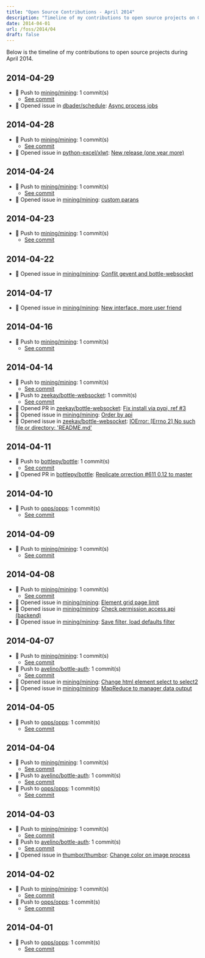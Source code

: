 ```yaml
---
title: "Open Source Contributions - April 2014"
description: "Timeline of my contributions to open source projects on GitHub during April 2014."
date: 2014-04-01
url: /foss/2014/04
draft: false
---
```


Below is the timeline of my contributions to open source projects during April 2014.

## 2014-04-29

- 🔨 Push to [mining/mining](https://github.com/mining/mining): 1 commit(s)
  - [See commit](https://github.com/mining/mining/commits/main/?author=avelino&since=2014-04-29&until=2014-04-29)
- 🐛 Opened issue in [dbader/schedule](https://github.com/dbader/schedule): [Async process jobs](https://github.com/dbader/schedule/issues/24)

## 2014-04-28

- 🔨 Push to [mining/mining](https://github.com/mining/mining): 1 commit(s)
  - [See commit](https://github.com/mining/mining/commits/main/?author=avelino&since=2014-04-28&until=2014-04-28)
- 🐛 Opened issue in [python-excel/xlwt](https://github.com/python-excel/xlwt): [New release (one year more)](https://github.com/python-excel/xlwt/issues/47)

## 2014-04-24

- 🔨 Push to [mining/mining](https://github.com/mining/mining): 1 commit(s)
  - [See commit](https://github.com/mining/mining/commits/main/?author=avelino&since=2014-04-24&until=2014-04-24)
- 🐛 Opened issue in [mining/mining](https://github.com/mining/mining): [custom parans](https://github.com/mining/mining/issues/90)

## 2014-04-23

- 🔨 Push to [mining/mining](https://github.com/mining/mining): 1 commit(s)
  - [See commit](https://github.com/mining/mining/commits/main/?author=avelino&since=2014-04-23&until=2014-04-23)

## 2014-04-22

- 🐛 Opened issue in [mining/mining](https://github.com/mining/mining): [Conflit gevent and bottle-websocket](https://github.com/mining/mining/issues/89)

## 2014-04-17

- 🐛 Opened issue in [mining/mining](https://github.com/mining/mining): [New interface, more user friend](https://github.com/mining/mining/issues/88)

## 2014-04-16

- 🔨 Push to [mining/mining](https://github.com/mining/mining): 1 commit(s)
  - [See commit](https://github.com/mining/mining/commits/main/?author=avelino&since=2014-04-16&until=2014-04-16)

## 2014-04-14

- 🔨 Push to [mining/mining](https://github.com/mining/mining): 1 commit(s)
  - [See commit](https://github.com/mining/mining/commits/main/?author=avelino&since=2014-04-14&until=2014-04-14)
- 🔨 Push to [zeekay/bottle-websocket](https://github.com/zeekay/bottle-websocket): 1 commit(s)
  - [See commit](https://github.com/zeekay/bottle-websocket/commits/main/?author=avelino&since=2014-04-14&until=2014-04-14)
- 🔀 Opened PR in [zeekay/bottle-websocket](https://github.com/zeekay/bottle-websocket): [Fix install via pypi, ref #3](https://github.com/zeekay/bottle-websocket/pull/4)
- 🐛 Opened issue in [mining/mining](https://github.com/mining/mining): [Order by api](https://github.com/mining/mining/issues/85)
- 🐛 Opened issue in [zeekay/bottle-websocket](https://github.com/zeekay/bottle-websocket): [IOError: [Errno 2] No such file or directory: 'README.md'](https://github.com/zeekay/bottle-websocket/issues/3)

## 2014-04-11

- 🔨 Push to [bottlepy/bottle](https://github.com/bottlepy/bottle): 1 commit(s)
  - [See commit](https://github.com/bottlepy/bottle/commits/main/?author=avelino&since=2014-04-11&until=2014-04-11)
- 🔀 Opened PR in [bottlepy/bottle](https://github.com/bottlepy/bottle): [Replicate orrection #611 0.12 to master](https://github.com/bottlepy/bottle/pull/612)

## 2014-04-10

- 🔨 Push to [opps/opps](https://github.com/opps/opps): 1 commit(s)
  - [See commit](https://github.com/opps/opps/commits/main/?author=avelino&since=2014-04-10&until=2014-04-10)

## 2014-04-09

- 🔨 Push to [mining/mining](https://github.com/mining/mining): 1 commit(s)
  - [See commit](https://github.com/mining/mining/commits/main/?author=avelino&since=2014-04-09&until=2014-04-09)

## 2014-04-08

- 🔨 Push to [mining/mining](https://github.com/mining/mining): 1 commit(s)
  - [See commit](https://github.com/mining/mining/commits/main/?author=avelino&since=2014-04-08&until=2014-04-08)
- 🐛 Opened issue in [mining/mining](https://github.com/mining/mining): [Element grid page limit](https://github.com/mining/mining/issues/83)
- 🐛 Opened issue in [mining/mining](https://github.com/mining/mining): [Check permission access api (backend)](https://github.com/mining/mining/issues/82)
- 🐛 Opened issue in [mining/mining](https://github.com/mining/mining): [Save filter, load defaults filter](https://github.com/mining/mining/issues/81)

## 2014-04-07

- 🔨 Push to [mining/mining](https://github.com/mining/mining): 1 commit(s)
  - [See commit](https://github.com/mining/mining/commits/main/?author=avelino&since=2014-04-07&until=2014-04-07)
- 🔨 Push to [avelino/bottle-auth](https://github.com/avelino/bottle-auth): 1 commit(s)
  - [See commit](https://github.com/avelino/bottle-auth/commits/main/?author=avelino&since=2014-04-07&until=2014-04-07)
- 🐛 Opened issue in [mining/mining](https://github.com/mining/mining): [Change html element select to select2](https://github.com/mining/mining/issues/80)
- 🐛 Opened issue in [mining/mining](https://github.com/mining/mining): [MapReduce to manager data output](https://github.com/mining/mining/issues/79)

## 2014-04-05

- 🔨 Push to [opps/opps](https://github.com/opps/opps): 1 commit(s)
  - [See commit](https://github.com/opps/opps/commits/main/?author=avelino&since=2014-04-05&until=2014-04-05)

## 2014-04-04

- 🔨 Push to [mining/mining](https://github.com/mining/mining): 1 commit(s)
  - [See commit](https://github.com/mining/mining/commits/main/?author=avelino&since=2014-04-04&until=2014-04-04)
- 🔨 Push to [avelino/bottle-auth](https://github.com/avelino/bottle-auth): 1 commit(s)
  - [See commit](https://github.com/avelino/bottle-auth/commits/main/?author=avelino&since=2014-04-04&until=2014-04-04)
- 🔨 Push to [opps/opps](https://github.com/opps/opps): 1 commit(s)
  - [See commit](https://github.com/opps/opps/commits/main/?author=avelino&since=2014-04-04&until=2014-04-04)

## 2014-04-03

- 🔨 Push to [mining/mining](https://github.com/mining/mining): 1 commit(s)
  - [See commit](https://github.com/mining/mining/commits/main/?author=avelino&since=2014-04-03&until=2014-04-03)
- 🔨 Push to [avelino/bottle-auth](https://github.com/avelino/bottle-auth): 1 commit(s)
  - [See commit](https://github.com/avelino/bottle-auth/commits/main/?author=avelino&since=2014-04-03&until=2014-04-03)
- 🐛 Opened issue in [thumbor/thumbor](https://github.com/thumbor/thumbor): [Change color on image process](https://github.com/thumbor/thumbor/issues/295)

## 2014-04-02

- 🔨 Push to [mining/mining](https://github.com/mining/mining): 1 commit(s)
  - [See commit](https://github.com/mining/mining/commits/main/?author=avelino&since=2014-04-02&until=2014-04-02)
- 🔨 Push to [opps/opps](https://github.com/opps/opps): 1 commit(s)
  - [See commit](https://github.com/opps/opps/commits/main/?author=avelino&since=2014-04-02&until=2014-04-02)

## 2014-04-01

- 🔨 Push to [opps/opps](https://github.com/opps/opps): 1 commit(s)
  - [See commit](https://github.com/opps/opps/commits/main/?author=avelino&since=2014-04-01&until=2014-04-01)

